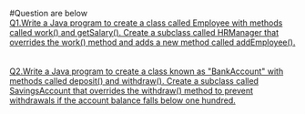 #Question are below
<br>
[Q1.Write a Java program to create a class called Employee with methods called work() and getSalary(). Create a subclass called HRManager that overrides the work() method and adds a new method called addEmployee().](https://github.com/AsitSwain2002/JavaPractice/blob/master/src/InheritancePractice01.java)
<br>
<br>
<br>
[Q2.Write a Java program to create a class known as "BankAccount" with methods called deposit() and withdraw(). Create a subclass called SavingsAccount that overrides the withdraw() method to prevent withdrawals if the account balance falls below one hundred.](https://github.com/AsitSwain2002/JavaPractice/blob/master/src/InheritancePractice02.jav)
